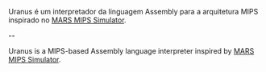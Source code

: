 Uranus é um interpretador da linguagem Assembly para a arquitetura MIPS inspirado no <a href="http://courses.missouristate.edu/KenVollmar/MARS/">MARS MIPS Simulator</a>.

--

Uranus is a MIPS-based Assembly language interpreter inspired by <a href="http://courses.missouristate.edu/KenVollmar/MARS/">MARS MIPS Simulator</a>.
